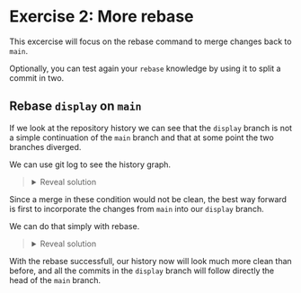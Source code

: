 # Exercise 2: More rebase

This excercise will focus on the rebase command to merge changes back to `main`.

Optionally, you can test again your `rebase` knowledge by using it to split a commit in two.

## Rebase `display` on `main`

If we look at the repository history we can see that the `display` branch is not a simple continuation of the `main` branch and that at some point the two branches diverged.

We can use git log to see the history graph.

><details><summary>Reveal solution</summary>
>
>```bash
>git log --oneline --graph --all</code>
>```
>
>```text
>* 63a1d41 (HEAD -> main) Specify bash in code snippets
>* bbff9d4 Add simulation steps
>| * ba80000 (display) Add sample output to README.md
>| * e69a7c7 Add print to main function
>| * 6e42d59 Add print implementation
>| * 967c2bb Add ostream operator
>|/
>* 81ba2ab Add daisies spreading step
>* 22dbd28 Add build folder to gitignore and remove it
>* c7f30f6 Implement temperatures diffusion
>* 37eedd6 Add compilation instructions to README.md
>* 54fc8c9 Add Cmake configuration
>* 2d2c7d3 Implement local heating due to Albedo
>* 3be66b1 Initial implementation of World and Daisy
>* fc27fb5 Add initial daisyworld description
>* bc4105a Initial implementation of cpp project
>* 491484f Initial commit
>```
>
></details>

Since a merge in these condition would not be clean, the best way forward is first to incorporate the changes from `main` into our `display` branch.

We can do that simply with rebase.

><details><summary>Reveal solution</summary>
>First we make sure we are in the correct branch, then we simply call rebase to apply the commits on top of the *head* of `main`
>
>```bash
>git switch display
>git rebase main
>```
>
>We will incur on a merge conflict. Let's deal with this by fixing the conflicting part of the code, than continue with the rebase.
>
> >! A conflict is marked as solved when all the `<<<<<<<`, `=======`, and `>>>>>>>` markers are removed.
>
>A possible implementation of the `main.cpp` that fix the conflict is available in [solutions](/solutions/main.cpp)
>
>```bash
>...after editing main.cpp
>git add main.cpp
>git rebase --continue
>```
>
>Launching `git rebase --continue` right after the `add` will make sure that there is a (interrupted) rebase in progress before calling git commit.
>
></details>

With the rebase successfull, our history now will look much more clean than before, and all the commits in the `display` branch will follow directly the head of the `main` branch.
